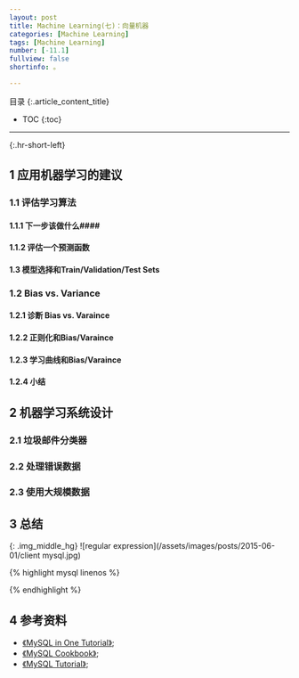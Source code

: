 ```yaml
---
layout: post
title: Machine Learning(七)：向量机器
categories: [Machine Learning]
tags: [Machine Learning]
number: [-11.1]
fullview: false
shortinfo: 。

---
```

目录
{:.article_content_title}


* TOC
{:toc}

---
{:.hr-short-left}

## 1 应用机器学习的建议 ##

### 1.1 评估学习算法 ###

#### 1.1.1 下一步该做什么####

#### 1.1.2 评估一个预测函数 ####

#### 1.3 模型选择和Train/Validation/Test Sets ####

### 1.2 Bias vs. Variance ### 

#### 1.2.1 诊断 Bias vs. Varaince ####

#### 1.2.2 正则化和Bias/Varaince ####

#### 1.2.3 学习曲线和Bias/Varaince ####

#### 1.2.4 小结 ####

## 2 机器学习系统设计 ##

### 2.1 垃圾邮件分类器 ###

### 2.2 处理错误数据 ###

### 2.3 使用大规模数据 ###


## 3 总结 ##


{: .img_middle_hg}
![regular expression](/assets/images/posts/2015-06-01/client mysql.jpg)

{% highlight mysql linenos %}

{% endhighlight %}

## 4 参考资料 ##
- [《MySQL in One Tutorial》](https://www.youtube.com/watch?v=yPu6qV5byu4);
- [《MySQL Cookbook》](https://www.amazon.com/MySQL-Cookbook-Paul-DuBois/dp/059652708X/ref=sr_1_2?ie=UTF8&qid=1469005314&sr=8-2&keywords=mysql+cookbook);
- [《MySQL Tutorial》](http://www.tutorialspoint.com/mysql/);





